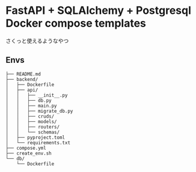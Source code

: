 # FastAPI + SQLAlchemy + Postgresql Docker compose templates

さくっと使えるようなやつ


## Envs

```
├── README.md
├── backend/
│   ├── Dockerfile
│   ├── api/
│   │   ├── __init__.py
│   │   ├── db.py
│   │   ├── main.py
│   │   ├── migrate_db.py
│   │   ├── cruds/
│   │   ├── models/
│   │   ├── routers/
│   │   └── schemas/
│   ├── pyproject.toml
│   └── requirements.txt
├── compose.yml
├── create_env.sh
└── db/
    └── Dockerfile
```
